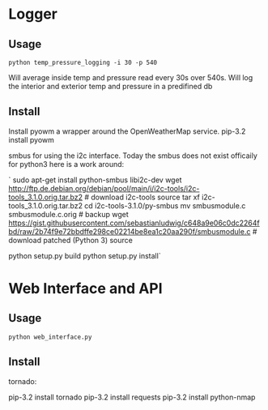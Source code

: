 Logger
=====

Usage
-----

`python temp_pressure_logging -i 30 -p 540`

Will average inside temp and pressure read every 30s over 540s.
Will log the interior and exterior temp and pressure in a predifined db


Install
-------
Install pyowm a wrapper around the OpenWeatherMap service.
pip-3.2 install pyowm

smbus for using the i2c interface.
Today the smbus does not exist officaily for python3
here is a work around:

`
sudo apt-get install python-smbus libi2c-dev
wget http://ftp.de.debian.org/debian/pool/main/i/i2c-tools/i2c-tools_3.1.0.orig.tar.bz2     # download i2c-tools source
tar xf i2c-tools_3.1.0.orig.tar.bz2
cd i2c-tools-3.1.0/py-smbus
mv smbusmodule.c smbusmodule.c.orig  # backup
wget https://gist.githubusercontent.com/sebastianludwig/c648a9e06c0dc2264fbd/raw/2b74f9e72bbdffe298ce02214be8ea1c20aa290f/smbusmodule.c     # download patched (Python 3) source

python setup.py build
python setup.py install`


Web Interface and API
=====================

Usage
-----

`python web_interface.py`


Install
-------

tornado:

pip-3.2 install tornado
pip-3.2 install requests
pip-3.2 install python-nmap
